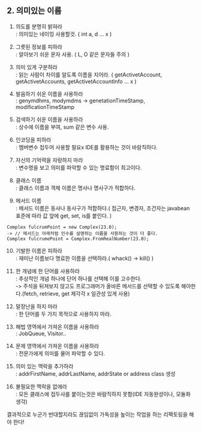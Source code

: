 
## 2. 의미있는 이름

1) 의도를 분명히 밝혀라  
: 의미있는 네이밍 사용할것. ( int a, d ... x )  

2) 그릇된 정보를 피하라  
: 알아보기 쉬운 문자 사용. ( L, O 같은 문자들 주의 )  

3) 의미 있게 구분하라  
: 읽는 사람이 차이를 알도록 이름을 지어라. ( getActivetAccount, getActivetAccounts, getActivetAccountInfo ... x )  

4) 발음하기 쉬운 이름을 사용하라    
: genymdhms, modymdms -> genetationTimeStamp, modificationTimeStamp  

5) 검색하기 쉬운 이름을 사용하라  
: 상수에 이름을 부여, sum 같은 변수 사용.  

6) 인코딩을 피하라  
: 멤버변수 접두어 사용할 필요x IDE를 활용하는 것이 바람직하다.  

7) 자신의 기억력을 자랑하지 마라  
: 변수명을 보고 의미를 파악할 수 있는 명료함이 최고이다.  

8) 클래스 이름  
: 클래스 이름과 객체 이름은 명사나 명사구가 적합하다.  

9) 메서드 이름  
: 메서드 이름은 동사나 동사구가 적합하다.( 접근자, 변경자, 조건자는 javabean 표준에 따라 값 앞에 get, set, is를 붙인다. )  
```
Complex fulcrumPoint = new Complex(23.0);  
-> // 메서드는 아래처럼 인수를 설명하는 이름을 사용하는 것이 더 좋다.  
Complex fulcrumePoint = Complex.FromRealNumber(23.0);  
```  

10) 기발한 이름은 피하라  
: 재미난 이름보다 명료한 이름을 선택하라.( whack() -> kill() )  

11) 한 개념에 한 단어를 사용하라  
: 추상적인 개념 하나에 단어 하나를 선택해 이를 고수한다.  
-> 주석을 뒤져보지 않고도 프로그래머가 올바른 메서드를 선택할 수 있도록 해야한다.(fetch, retrieve, get 제각각 x 일관성 있게 사용)  

12) 말장난을 하지 마라  
: 한 단어를 두 가지 목적으로 사용하지 마라.  

13) 해법 영역에서 가져온 이름을 사용하라  
: JobQueue, Visitor..  

14) 문제 영역에서 가져온 이름을 사용하라  
: 전문가에게 의미를 물어 파악할 수 있다.  

15) 의미 있는 맥락을 추가하라  
: addrFirstName, addrLastName, addrState or address class 생성  

16) 불필요한 맥락을 없애라  
: 모든 클래스에 접두사를 붙이는것은 바람직하지 못함(IDE 자동완성이나, 모듈화 생각)  


결과적으로 누군가 반대할지라도 끊임없이 가독성을 높이는 작업을 하는 리팩토링을 해야 한다!  










